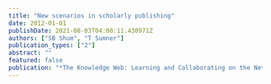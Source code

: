 ```yaml
---
title: "New scenarios in scholarly publishing"
date: 2012-01-01
publishDate: 2021-08-03T04:08:11.430971Z
authors: ["SB Shum", "T Sumner"]
publication_types: ["2"]
abstract: ""
featured: false
publication: "*The Knowledge Web: Learning and Collaborating on the Net*"
---
```


